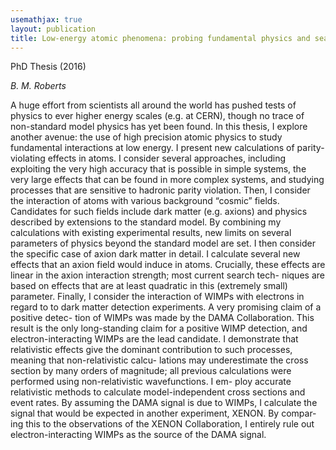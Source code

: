```yaml
---
usemathjax: true
layout: publication
title: Low-energy atomic phenomena: probing fundamental physics and searching for dark matter
---
```


PhD Thesis (2016)

_B. M. Roberts_






A huge effort from scientists all around the world has pushed tests of physics to ever higher energy scales (e.g. at CERN), though no trace of non-standard model physics has yet been found. In this thesis, I explore another avenue: the use of high precision atomic physics to study fundamental interactions at low energy. I present new calculations of parity-violating effects in atoms. I consider several approaches, including exploiting the very high accuracy that is possible in simple systems, the very large effects that can be found in more complex systems, and studying processes that are sensitive to hadronic parity violation. Then, I consider the interaction of atoms with various background “cosmic” fields. Candidates for such fields include dark matter (e.g. axions) and physics described by extensions to the standard model. By combining my calculations with existing experimental results, new limits on several parameters of physics beyond the standard model are set. I then consider the specific case of axion dark matter in detail. I calculate several new effects that an axion field would induce in atoms. Crucially, these effects are linear in the axion interaction strength; most current search tech- niques are based on effects that are at least quadratic in this (extremely small) parameter. Finally, I consider the interaction of WIMPs with electrons in regard to to dark matter detection experiments. A very promising claim of a positive detec- tion of WIMPs was made by the DAMA Collaboration. This result is the only long-standing claim for a positive WIMP detection, and electron-interacting WIMPs are the lead candidate. I demonstrate that relativistic effects give the dominant contribution to such processes, meaning that non-relativistic calcu- lations may underestimate the cross section by many orders of magnitude; all previous calculations were performed using non-relativistic wavefunctions. I em- ploy accurate relativistic methods to calculate model-independent cross sections and event rates. By assuming the DAMA signal is due to WIMPs, I calculate the signal that would be expected in another experiment, XENON. By compar- ing this to the observations of the XENON Collaboration, I entirely rule out electron-interacting WIMPs as the source of the DAMA signal.

